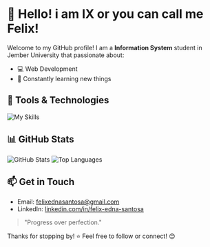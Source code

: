 # 👋 Hello! i am IX or you can call me Felix!

Welcome to my GitHub profile! I am a **Information System** student in Jember University that passionate about:

- 💻 Web Development
- 🌱 Constantly learning new things  

## 🔧 Tools & Technologies
![My Skills](https://skillicons.dev/icons?i=html,css,js,python,git,github,vscode,figma)

## 📊 GitHub Stats
![GitHub Stats](https://github-readme-stats.vercel.app/api?username=felixedsntsa&show_icons=true&theme=tokyonight&hide_title=true)
![Top Languages](https://github-readme-stats.vercel.app/api/top-langs/?username=felixedsntsa&layout=compact&theme=tokyonight)

## 📫 Get in Touch
- Email: [felixednasantosa@gmail.com](mailto:felixednasantosa@gmail.com)
- LinkedIn: [linkedin.com/in/felix-edna-santosa](https://linkedin.com/in/felix-edna-santosa)

> "Progress over perfection."

Thanks for stopping by! ⭐ Feel free to follow or connect! 😊
